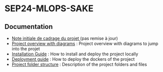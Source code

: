 # SEP24-MLOPS-SAKE

## Documentation

- [Note initiale de cadrage du projet ](https://docs.google.com/document/d/1Q_F-BeDt-4GJnG1Im7YaZeFIpj66CwEukJRhOUdTS6I/edit?tab=t.0#heading=h.lcnua7yqzd3n) (pas remise à jour)
- [Project overview with diagrams](docs.md/project_overview.md) : Project overview with diagrams to jump into the projet
- [Installation Guide](docs.md/installation_guide.md) : How to install and deploy the project locally
- [Deployment guide](docs.md/Deployement_guide_overview.md) : How to deploy the dockers of the project
- [Project folder structure](docs.md/project_structure.md) : Description of the project folders and files


